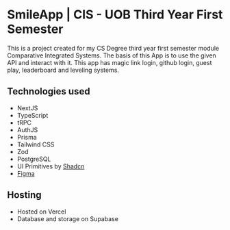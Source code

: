 # SmileApp | CIS - UOB Third Year First Semester

This is a project created for my CS Degree third year first semester module Comparative Integrated Systems.
The basis of this App is to use the given API and interact with it.
This app has magic link login, github login, guest play, leaderboard and leveling systems.

## Technologies used

- NextJS
- TypeScript
- tRPC
- AuthJS
- Prisma
- Tailwind CSS
- Zod
- PostgreSQL
- UI Primitives by [Shadcn](https://ui.shadcn.com/)
- [Figma](https://www.figma.com/file/z7ON5TcP6j8FNbOMVhEnu6/SmileApp?node-id=0%3A1&t=VQNkqprZteGAsejS-1)

## Hosting

- Hosted on Vercel
- Database and storage on Supabase
